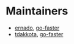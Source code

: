 # Maintainers

- [ernado](https://github.com/ernado), [go-faster][go-faster]
- [tdakkota](https://github.com/tdakkota), [go-faster][go-faster]

[go-faster]: https://github.com/go-faster
